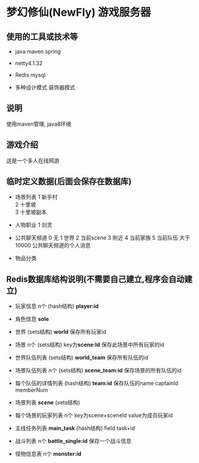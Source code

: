 # 梦幻修仙(NewFly) 游戏服务器

## 使用的工具或技术等
* java maven spring

* netty4.1.32

* Redis mysql

* 多种设计模式
装饰器模式



## 说明
使用maven管理, java8环境



## 游戏介绍
这是一个多人在线网游




## 临时定义数据(后面会保存在数据库)
* 场景列表
1   新手村  
2   十里坡  
3   十里坡副本  


* 人物职业
1   剑灵


* 公共聊天频道
0 无
1 世界
2 当前scene
3 附近
4 当前家族
5  当前队伍
大于10000 公共聊天频道的个人消息


* 物品分类




## Redis数据库结构说明(不需要自己建立,程序会自动建立)
* 玩家信息 n个 (hash结构) **player:id**

* 角色信息 **sole**

* 世界 (sets结构) **world** 保存所有玩家id
* 场景 n个 (sets结构) key为**scene:Id** 保存此场景中所有玩家的id

* 世界队伍列表 (sets结构) **world_team** 保存所有队伍的id
* 场景队伍列表 n个 (sets结构) **scene_team:id** 保存场景的所有队伍的id
* 每个队伍的详情列表 (hash结构) **team:id** 保存队伍的name captainId memberNum 

* 场景列表 **scene** (sets结构)
* 每个场景的玩家列表 n个 key为scene+sceneId value为成员玩家id

* 主线任务列表 **main_task** (hash结构)
    field task+id

* 战斗列表 n个 **battle_single:id**  保存一个战斗信息
* 怪物信息表 n个 **monster:id**

